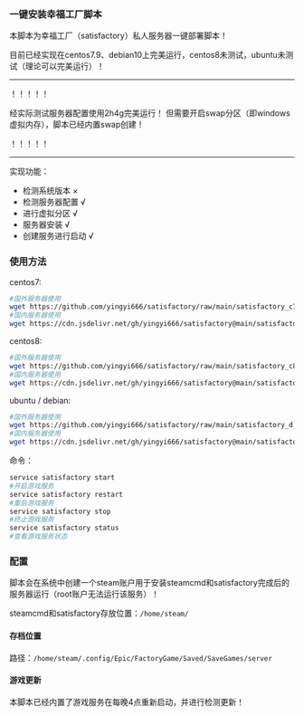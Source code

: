 ### 一键安装幸福工厂脚本

本脚本为幸福工厂（satisfactory）私人服务器一键部署脚本！

目前已经实现在centos7.9、debian10上完美运行，centos8未测试，ubuntu未测试（理论可以完美运行）！

***

！！！！！

经实际测试服务器配置使用2h4g完美运行！
但需要开启swap分区（即windows虚拟内存），脚本已经内置swap创建！

！！！！！

***

实现功能：
* 检测系统版本 ×
* 检测服务器配置 √
* 进行虚拟分区  √
* 服务器安装  √
* 创建服务进行启动  √

### 使用方法

centos7:

```bash
#国外服务器使用
wget https://github.com/yingyi666/satisfactory/raw/main/satisfactory_c7.sh && ./satisfactory.sh
#国内服务器使用
wget https://cdn.jsdelivr.net/gh/yingyi666/satisfactory@main/satisfactory_c7.sh && ./satisfactory.sh
```

centos8:

```bash
#国外服务器使用
wget https://github.com/yingyi666/satisfactory/raw/main/satisfactory_c8.sh && ./satisfactory.sh
#国内服务器使用
wget https://cdn.jsdelivr.net/gh/yingyi666/satisfactory@main/satisfactory_c8.sh && ./satisfactory.sh
```

ubuntu / debian:
```bash
#国外服务器使用
wget https://github.com/yingyi666/satisfactory/raw/main/satisfactory_d.sh && ./satisfactory.sh
#国内服务器使用
wget https://cdn.jsdelivr.net/gh/yingyi666/satisfactory@main/satisfactory_d.sh && ./satisfactory.sh
```

命令：

```bash
service satisfactory start
#开启游戏服务
service satisfactory restart
#重启游戏服务
service satisfactory stop
#终止游戏服务
service satisfactory status
#查看游戏服务状态
```

### 配置

脚本会在系统中创建一个steam账户用于安装steamcmd和satisfactory完成后的服务器运行（root账户无法运行该服务）！

steamcmd和satisfactory存放位置：`/home/steam/`

#### 存档位置

路径：`/home/steam/.config/Epic/FactoryGame/Saved/SaveGames/server`

#### 游戏更新

本脚本已经内置了游戏服务在每晚4点重新启动，并进行检测更新！
